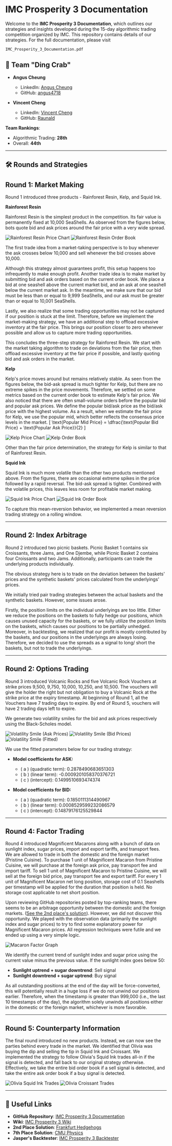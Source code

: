 # IMC Prosperity 3 Documentation

Welcome to the **IMC Prosperity 3 Documentation**, which outlines our strategies and insights developed during the 15-day algorithmic trading competition organized by IMC. This repository contains details of our strategies. For the full documentation, please visit
```
IMC_Prosperity_3_Documentation.pdf
```

## 👥 Team "Ding Crab"
- **Angus Cheung**  
  - LinkedIn: [Angus Cheung](https://www.linkedin.com/in/anguscheung)  
  - GitHub: [angus4718](https://github.com/angus4718)  
  
- **Vincent Cheng**  
  - LinkedIn: [Vincent Cheng](https://www.linkedin.com/in/vincent-chengkc)  
  - GitHub: [Raunald](https://github.com/Raunald)  

**Team Rankings**:
- Algorithmic Trading: **28th**
- Overall: **44th**

---

## 🛠️ Rounds and Strategies
<display>
<summary><h2>Round 1: Market Making</h2></summary>

Round 1 introduced three products - Rainforest Resin, Kelp, and Squid Ink.

**Rainforest Resin**

Rainforest Resin is the simplest product in the competition. Its fair value is permanently fixed at 10,000 SeaShells. As observed from the figures below, bots quote bid and ask prices around the fair price with a very wide spread.

![Rainforest Resin Price Chart](readme_attachments/resin_price.png)
![Rainforest Resin Order Book](readme_attachments/resin_book.png)

The first trade idea from a market-taking perspective is to buy whenever the ask crosses below 10,000 and sell whenever the bid crosses above 10,000.

Although this strategy almost guarantees profit, this setup happens too infrequently to make enough profit. Another trade idea is to make market by submitting bid and ask orders based on the current order book. We place a bid at one seashell above the current market bid, and an ask at one seashell below the current market ask. In the meantime, we make sure that our bid must be less than or equal to 9,999 SeaShells, and our ask must be greater than or equal to 10,001 SeaShells.

Lastly, we also realize that some trading opportunities may not be captured if our position is stuck at the limit. Therefore, before we implement the market-making strategy, we have an additional step to offload excessive inventory at the fair price. This brings our position closer to zero whenever possible and allow us to capture more trading opportunities.

This concludes the three-step strategy for Rainforest Resin. We start with the market taking algorithm to trade on deviations from the fair price, then offload excessive inventory at the fair price if possible, and lastly quoting bid and ask orders in the market.

**Kelp**

Kelp's price moves around but remains relatively stable. As seen from the figures below, the bid-ask spread is much tighter for Kelp, but there are no extreme spikes in the price movements. Therefore, we settled on some metrics based on the current order book to estimate Kelp's fair price. We also noticed that there are often small-volume orders before the popular bid and popular ask prices. We define the popular bid/ask price as the bid/ask price with the highest volume. As a result, when we estimate the fair price for Kelp, we use the popular mid, which better reflects the consensus price levels in the market.
\[
\text{Popular Mid Price} = \dfrac{\text{Popular Bid Price} + \text{Popular Ask Price}}{2}
\]

![Kelp Price Chart](readme_attachments/kelp_price.png)
![Kelp Order Book](readme_attachments/kelp_book.png)

Other than the fair price determination, the strategy for Kelp is similar to that of Rainforest Resin.

**Squid Ink**

Squid Ink is much more volatile than the other two products mentioned above. From the figures, there are occasional extreme spikes in the price followed by a rapid reversal. The bid-ask spread is tighter. Combined with the volatile prices, this leaves less room for profitable market making.

![Squid Ink Price Chart](readme_attachments/ink_price.png)
![Squid Ink Order Book](readme_attachments/ink_book.png)

To capture this mean-reversion behavior, we implemented a mean reversion trading strategy on a rolling window.
</display>

---
<display>
<summary><h2>Round 2: Index Arbitrage</h2></summary>

Round 2 introduced two picnic baskets. Picnic Basket 1 contains six Croissants, three Jams, and One Djembe, while Picnic Basket 2 contains four Croissants and two Jams. Additionally, participants can trade the underlying products individually.

The obvious strategy here is to trade on the deviation between the baskets' prices and the synthetic baskets' prices calculated from the underlyings' prices.

We initially tried pair trading strategies between the actual baskets and the synthetic baskets. However, some issues arose.

Firstly, the position limits on the individual underlyings are too little. Either we reduce the positions on the baskets to fully hedge our positions, which causes unused capacity for the baskets, or we fully utilize the position limits on the baskets, which causes our positions to be partially unhedged. Moreover, in backtesting, we realized that our profit is mostly contributed by the baskets, and our positions in the underlyings are always losing. Therefore, we decided to use the spreads as a signal to long/ short the baskets, but not to trade the underlyings.
</display>

---
<display>
<summary><h2>Round 2: Options Trading</h2></summary>

Round 3 introduced Volcanic Rocks and five Volcanic Rock Vouchers at strike prices 9,500, 9,750, 10,000, 10,250, and 10,500. The vouchers will give the holder the right but not obligation to buy a Volcanic Rock at the strike price at the expiry timestamp. At beginning of Round 1, all the Vouchers have 7 trading days to expire. By end of Round 5, vouchers will have 2 trading days left to expire.

We generate two volatility smiles for the bid and ask prices respectively using the Black-Scholes model.

![Volatility Smile (Ask Prices)](readme_attachments/vol_smile_ask.png)
![Volatility Smile (Bid Prices)](readme_attachments/vol_smile_bid.png)
![Volatility Smile (Fitted)](readme_attachments/vol_smile_fitted.png)

We use the fitted parameters below for our trading strategy:

- **Model coefficients for ASK:**
  - \( a \) (quadratic term): 0.2878490683651303  
  - \( b \) (linear term): -0.0009201058370376721  
  - \( c \) (intercept): 0.1499510693474374  

- **Model coefficients for BID:**
  - \( a \) (quadratic term): 0.1850111314490967  
  - \( b \) (linear term): 0.0008529599232086579  
  - \( c \) (intercept): 0.14879176125529844
</display>

---
<display>
<summary><h2>Round 4: Factor Trading</h2></summary>
Round 4 introduced Magnificent Macarons along with a bunch of data on sunlight index, sugar prices, import and export tariffs, and transport fees. We are allowed to trade in both the domestic and the foreign market (Pristine Cuisine). To purchase 1 unit of Magnificent Macaron from Pristine Cuisine, we will purchase at the foreign ask price, pay transport fee and import tariff. To sell 1 unit of Magnificent Macaron to Pristine Cuisine, we will sell at the foreign bid price, pay transport fee and export tariff. For every 1 unit of Magnificent Macaron net long position, storage cost of 0.1 Seashells per timestamp will be applied for the duration that position is held. No storage cost applicable to net short position.

Upon reviewing GitHub repositories posted by top-ranking teams, there seems to be an arbitrage opportunity between the domestic and the foreign markets. ([See the 2nd place's solution](https://github.com/TimoDiehm/imc-prosperity-3)). However, we did not discover this opportunity. We played with the observation data (primarily the sunlight index and sugar prices) to try to find some explanatory power for Magnificent Macaron prices. All regression techniques were futile and we ended up using a very simple logic.

![Macaron Factor Graph](readme_attachments/macaron_factor_graph.png)

We identify the current trend of sunlight index and sugar price using the current value minus the previous value. If the sunlight index goes below 50:

- **Sunlight uptrend + sugar downtrend**: Sell signal  
- **Sunlight downtrend + sugar uptrend**: Buy signal

As all outstanding positions at the end of the day will be force-converted, this will potentially result in a huge loss if we do not unwind our positions earlier. Therefore, when the timestamp is greater than 999,000 (i.e., the last 10 timestamps of the day), the algorithm solely unwinds all positions either in the domestic or the foreign market, whichever is more favorable.
</display>

---
<display>
<summary><h2>Round 5: Counterparty Information</h2></summary>

The final round introduced no new products. Instead, we can now see the parties behind every trade in the market. We identified that Olivia was buying the dip and selling the tip in Squid Ink and Croissant. We implemented the strategy to follow Olivia's Squid Ink trades all-in if the signal is detected, and fall back to our original strategy otherwise. Effectively, we take the entire bid order book if a sell signal is detected, and take the entire ask order book if a buy signal is detected.

![Olivia Squid Ink Trades](readme_attachments/olivia_squid_ink.png)
![Olivia Croissant Trades](readme_attachments/olivia_croissants.png)
</display>

---

## 🔗 Useful Links
- **GitHub Repository**: [IMC Prosperity 3 Documentation](https://github.com/angus4718/imc-prosperity-3-public)  
- **Wiki**: [IMC Prosperity 3 Wiki](https://imc-prosperity.notion.site/Prosperity-3-Wiki-19ee8453a09380529731c4e6fb697ea4)  
- **2nd Place Solution**: [Frankfurt Hedgehogs](https://github.com/TimoDiehm/imc-prosperity-3)
- **7th Place Solution**: [CMU Physics](https://github.com/chrispyroberts/imc-prosperity-3)
- **Jasper's Backtester**: [IMC Prosperity 3 Backtester](https://github.com/jmerle/imc-prosperity-3-backtester)
